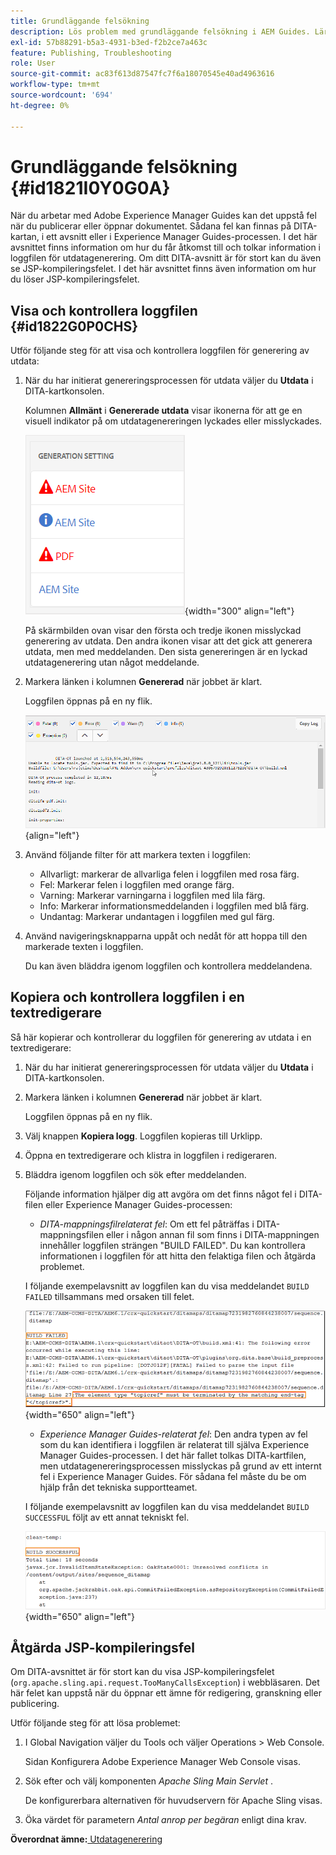 ```yaml
---
title: Grundläggande felsökning
description: Lös problem med grundläggande felsökning i AEM Guides. Lär dig att visa, kopiera och kontrollera loggfilen i en textredigerare och åtgärda JSP-kompileringsfel.
exl-id: 57b88291-b5a3-4931-b3ed-f2b2ce7a463c
feature: Publishing, Troubleshooting
role: User
source-git-commit: ac83f613d87547fc7f6a18070545e40ad4963616
workflow-type: tm+mt
source-wordcount: '694'
ht-degree: 0%

---
```


# Grundläggande felsökning {#id1821I0Y0G0A}

När du arbetar med Adobe Experience Manager Guides kan det uppstå fel när du publicerar eller öppnar dokumentet. Sådana fel kan finnas på DITA-kartan, i ett avsnitt eller i Experience Manager Guides-processen. I det här avsnittet finns information om hur du får åtkomst till och tolkar information i loggfilen för utdatagenerering. Om ditt DITA-avsnitt är för stort kan du även se JSP-kompileringsfelet. I det här avsnittet finns även information om hur du löser JSP-kompileringsfelet.

## Visa och kontrollera loggfilen {#id1822G0P0CHS}

Utför följande steg för att visa och kontrollera loggfilen för generering av utdata:

1. När du har initierat genereringsprocessen för utdata väljer du **Utdata** i DITA-kartkonsolen.

   Kolumnen **Allmänt** i **Genererade utdata** visar ikonerna för att ge en visuell indikator på om utdatagenereringen lyckades eller misslyckades.

   ![](images/output-general-settings.png){width="300" align="left"}

   På skärmbilden ovan visar den första och tredje ikonen misslyckad generering av utdata. Den andra ikonen visar att det gick att generera utdata, men med meddelanden. Den sista genereringen är en lyckad utdatagenerering utan något meddelande.

1. Markera länken i kolumnen **Genererad** när jobbet är klart.

   Loggfilen öppnas på en ny flik.

   ![](images/log-file.png){align="left"}

1. Använd följande filter för att markera texten i loggfilen:
   - Allvarligt: markerar de allvarliga felen i loggfilen med rosa färg.
   - Fel: Markerar felen i loggfilen med orange färg.
   - Varning: Markerar varningarna i loggfilen med lila färg.
   - Info: Markerar informationsmeddelanden i loggfilen med blå färg.
   - Undantag: Markerar undantagen i loggfilen med gul färg.
1. Använd navigeringsknapparna uppåt och nedåt för att hoppa till den markerade texten i loggfilen.

   Du kan även bläddra igenom loggfilen och kontrollera meddelandena.


## Kopiera och kontrollera loggfilen i en textredigerare

Så här kopierar och kontrollerar du loggfilen för generering av utdata i en textredigerare:

1. När du har initierat genereringsprocessen för utdata väljer du **Utdata** i DITA-kartkonsolen.

1. Markera länken i kolumnen **Genererad** när jobbet är klart.

   Loggfilen öppnas på en ny flik.

1. Välj knappen **Kopiera logg**. Loggfilen kopieras till Urklipp.
1. Öppna en textredigerare och klistra in loggfilen i redigeraren.

1. Bläddra igenom loggfilen och sök efter meddelanden.

   Följande information hjälper dig att avgöra om det finns något fel i DITA-filen eller Experience Manager Guides-processen:

   - *DITA-mappningsfilrelaterat fel*: Om ett fel påträffas i DITA-mappningsfilen eller i någon annan fil som finns i DITA-mappningen innehåller loggfilen strängen &quot;BUILD FAILED&quot;. Du kan kontrollera informationen i loggfilen för att hitta den felaktiga filen och åtgärda problemet.

   I följande exempelavsnitt av loggfilen kan du visa meddelandet `BUILD FAILED` tillsammans med orsaken till felet.

   ![](images/dita-error-in-log-file.png){width="650" align="left"}

   - *Experience Manager Guides-relaterat fel*: Den andra typen av fel som du kan identifiera i loggfilen är relaterat till själva Experience Manager Guides-processen. I det här fallet tolkas DITA-kartfilen, men utdatagenereringsprocessen misslyckas på grund av ett internt fel i Experience Manager Guides. För sådana fel måste du be om hjälp från det tekniska supportteamet.

   I följande exempelavsnitt av loggfilen kan du visa meddelandet `BUILD SUCCESSFUL` följt av ett annat tekniskt fel.

   ![](images/process-error-in-log-file.png){width="650" align="left"}


## Åtgärda JSP-kompileringsfel

Om DITA-avsnittet är för stort kan du visa JSP-kompileringsfelet \(`org.apache.sling.api.request.TooManyCallsException`\) i webbläsaren. Det här felet kan uppstå när du öppnar ett ämne för redigering, granskning eller publicering.

Utför följande steg för att lösa problemet:

1. I Global Navigation väljer du Tools och väljer Operations \> Web Console.

   Sidan Konfigurera Adobe Experience Manager Web Console visas.

1. Sök efter och välj komponenten *Apache Sling Main Servlet* .

   De konfigurerbara alternativen för huvudservern för Apache Sling visas.

1. Öka värdet för parametern *Antal anrop per begäran* enligt dina krav.


**Överordnat ämne:**[ Utdatagenerering](generate-output.md)
